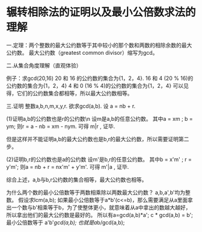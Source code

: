 # 辗转相除法的证明以及最小公倍数求法的理解
一.定理：两个整数的最大公约数等于其中较小的那个数和两数的相除余数的最大公约数。
  最大公约数（greatest common divisor）缩写为gcd。

二.从集合角度理解（直观体验）

例子：求gcd(20,16)
20 和 16 的公约数的集合为{1，2，4}.
16 和 4 (20 % 16)的公约数的集合为{1，2，4}
4 和 0 (16 % 4)的公约数的集合为{1，2，4}
可以见得，它们的公约数集合都相等，所以最大公约数相等。

三.证明
整数a,b,n,m,x,y,r.
欲求gcd(a,b).
设 a = nb + r.

(1)证明a,b的公约数也是r的公约数\n
设m是a,b的任意公约数。
其中a = xm ; b = ym;
则r = a - nb = xm - nym.
可得 m|r  ,   证毕.

但是这样并不能证明a,b的最大公约数也是b,r的最大公约数，所以需要证明第二步。

(2)证明b,r的公约数也是a的公约数
设m'是b,r的任意公约数。
其中b = x'm' ; r = y'm';
则a = nb + r = nx'm' + y'm'.
可得 m'|a  ,   证毕.

综合上述，a,b与b,r公约数的集合相等，最大公约数也相等。


为什么两个数的最小公倍数等于两数相乘除以两数最大公约数？
a,b,a',b'均为整数。
假设求lcm(a,b);
如果最小公倍数等于a*b'(c<=b)，那么需要满足从a里面拿出一个数与b'相乘等于b，为了使整体更小，就意味着从a中拿出的数越大越好，
所以拿出他们的最大公约数是最好的。
所以有a=gcd(a,b)*a';
     c * gcd(a,b) = b';
最小公倍数等于 a'b'*gcd(a,b);
也就是a*b/gcd(a,b);
